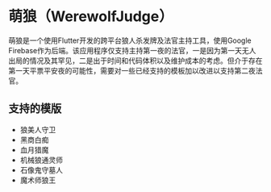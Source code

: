 # 萌狼（WerewolfJudge）

萌狼是一个使用Flutter开发的跨平台狼人杀发牌及法官主持工具，使用Google Firebase作为后端。该应用程序仅支持主持第一夜的法官，一是因为第一天无人出局的情况及其罕见，二是出于时间和代码体积以及维护成本的考虑。但介于存在第一天平票平安夜的可能性，需要对一些已经支持的模板加以改进以支持第二夜法官。

## 支持的模版

- 狼美人守卫
- 黑商白痴
- 血月猎魔
- 机械狼通灵师
- 石像鬼守墓人
- 魔术师狼王
